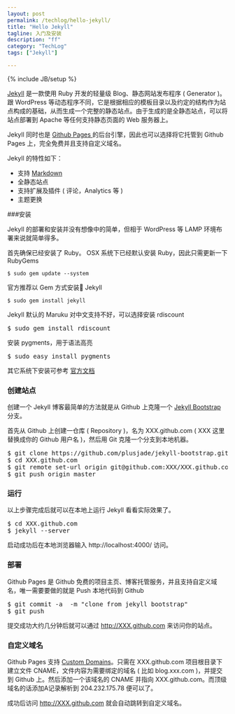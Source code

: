 ```yaml
---
layout: post
permalink: /techlog/hello-jekyll/
title: "Hello Jekyll"
tagline: 入门及安装
description: "ff"
category: "TechLog"
tags: ["Jekyll"]

---
```

{% include JB/setup %}

[Jekyll](http://jekyllrb.com) 是一款使用 Ruby 开发的轻量级 Blog、静态网站发布程序 ( Generator )。跟 WordPress 等动态程序不同，它是根据相应的模板目录以及约定的结构作为站点构成的基础，从而生成一个完整的静态站点。由于生成的是全静态站点，可以将站点部署到 Apache 等任何支持静态页面的 Web 服务器上。

Jekyll 同时也是 [ Github Pages ](http://pages.github.com/)的后台引擎，因此也可以选择将它托管到 Github Pages 上，完全免费并且支持自定义域名。

Jekyll 的特性如下：

* 支持 [Markdown](http://daringfireball.net/projects/markdown/)
* 全静态站点
* 支持扩展及插件 ( 评论，Analytics 等 )
* 主题更换

###安装

Jekyll 的部署和安装并没有想像中的简单，但相于 WordPress 等 LAMP 环境布署来说就简单得多。

首先确保已经安装了 Ruby。 OSX 系统下已经默认安装 Ruby，因此只需更新一下 RubyGems 

<pre class="prettyprint" id="bash">
<code>$ sudo gem update --system</code>
</pre>

官方推荐以 Gem 方式安装 Jekyll

<pre class="prettyprint" id="bash">
<code>$ sudo gem install jekyll</code>
</pre>	

Jekyll 默认的 Maruku 对中文支持不好，可以选择安装 rdiscount 

<pre class="prettyprint" id="bash">
$ sudo gem install rdiscount
</pre>

安装 pygments，用于语法高亮

<pre class="prettyprint" id="bash">
$ sudo easy_install pygments
</pre>

其它系统下安装可参考 [官方文档](https://github.com/mojombo/jekyll/wiki)

### 创建站点

创建一个 Jekyll 博客最简单的方法就是从 Github 上克隆一个 [Jekyll Bootstrap](http://jekyllbootstrap.com/) 分支。

首先从 Github 上创建一仓库 ( Repository )，名为 XXX.github.com
( XXX 这里替换成你的 Github 用户名 )，然后用 Git 克隆一个分支到本地机器。
<pre class="prettyprint" id="bash">
$ git clone https://github.com/plusjade/jekyll-bootstrap.git XXX.github.com
$ cd XXX.github.com
$ git remote set-url origin git@github.com:XXX/XXX.github.com.git
$ git push origin master
</pre>

### 运行 

以上步骤完成后就可以在本地上运行 Jekyll 看看实际效果了。

<pre class="prettyprint" id="bash">
$ cd XXX.github.com
$ jekyll --server
</pre>

启动成功后在本地浏览器输入 http://localhost:4000/ 访问。

### 部署

Github Pages 是 Github 免费的项目主页、博客托管服务，并且支持自定义域名，唯一需要要做的就是 Push 本地代码到 Github

<pre class="prettyprint" id="bash">
$ git commit -a  -m "clone from jekyll bootstrap"
$ git push
</pre>

提交成功大约几分钟后就可以通过 http://XXX.github.com 来访问你的站点。

### 自定义域名

Github Pages 支持 [Custom Domains](http://help.github.com/pages/#custom_domains)。只需在 XXX.github.com 项目根目录下建立文件 CNAME，文件内容为需要绑定的域名 ( 比如 blog.xxx.com )，并提交到 Github 上。然后添加一个该域名的 CNAME 并指向 XXX.github.com。而顶级域名的话添加A记录解析到 204.232.175.78 便可以了。

成功后访问 http://XXX.github.com 就会自动跳转到自定义域名。




 

